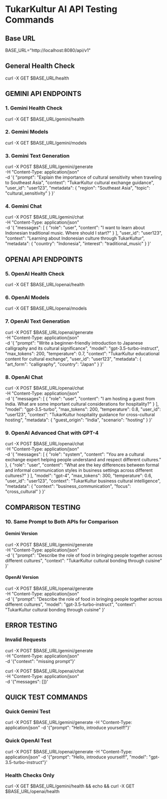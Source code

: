 # TukarKultur AI API Testing Commands

## Base URL
BASE_URL="http://localhost:8080/api/v1"

## General Health Check
curl -X GET $BASE_URL/health

## GEMINI API ENDPOINTS

### 1. Gemini Health Check
curl -X GET $BASE_URL/gemini/health

### 2. Gemini Models
curl -X GET $BASE_URL/gemini/models

### 3. Gemini Text Generation
curl -X POST $BASE_URL/gemini/generate \
  -H "Content-Type: application/json" \
  -d '{
    "prompt": "Explain the importance of cultural sensitivity when traveling to Southeast Asia",
    "context": "TukarKultur cultural exchange guidance",
    "user_id": "user123",
    "metadata": {
      "region": "Southeast Asia",
      "topic": "cultural_sensitivity"
    }
  }'

### 4. Gemini Chat
curl -X POST $BASE_URL/gemini/chat \
  -H "Content-Type: application/json" \
  -d '{
    "messages": [
      {
        "role": "user",
        "content": "I want to learn about Indonesian traditional music. Where should I start?"
      }
    ],
    "user_id": "user123",
    "context": "Learning about Indonesian culture through TukarKultur",
    "metadata": {
      "country": "Indonesia",
      "interest": "traditional_music"
    }
  }'

## OPENAI API ENDPOINTS

### 5. OpenAI Health Check
curl -X GET $BASE_URL/openai/health

### 6. OpenAI Models
curl -X GET $BASE_URL/openai/models

### 7. OpenAI Text Generation
curl -X POST $BASE_URL/openai/generate \
  -H "Content-Type: application/json" \
  -d '{
    "prompt": "Write a beginner-friendly introduction to Japanese calligraphy and its cultural significance",
    "model": "gpt-3.5-turbo-instruct",
    "max_tokens": 200,
    "temperature": 0.7,
    "context": "TukarKultur educational content for cultural exchange",
    "user_id": "user123",
    "metadata": {
      "art_form": "calligraphy",
      "country": "Japan"
    }
  }'

### 8. OpenAI Chat
curl -X POST $BASE_URL/openai/chat \
  -H "Content-Type: application/json" \
  -d '{
    "messages": [
      {
        "role": "user",
        "content": "I am hosting a guest from India. What are some important cultural considerations for hospitality?"
      }
    ],
    "model": "gpt-3.5-turbo",
    "max_tokens": 200,
    "temperature": 0.8,
    "user_id": "user123",
    "context": "TukarKultur hospitality guidance for cross-cultural hosting",
    "metadata": {
      "guest_origin": "India",
      "scenario": "hosting"
    }
  }'

### 9. OpenAI Advanced Chat with GPT-4
curl -X POST $BASE_URL/openai/chat \
  -H "Content-Type: application/json" \
  -d '{
    "messages": [
      {
        "role": "system",
        "content": "You are a cultural exchange expert helping people understand and respect different cultures."
      },
      {
        "role": "user",
        "content": "What are the key differences between formal and informal communication styles in business settings across different cultures?"
      }
    ],
    "model": "gpt-4",
    "max_tokens": 300,
    "temperature": 0.6,
    "user_id": "user123",
    "context": "TukarKultur business cultural intelligence",
    "metadata": {
      "context": "business_communication",
      "focus": "cross_cultural"
    }
  }'

## COMPARISON TESTING

### 10. Same Prompt to Both APIs for Comparison

#### Gemini Version
curl -X POST $BASE_URL/gemini/generate \
  -H "Content-Type: application/json" \
  -d '{
    "prompt": "Describe the role of food in bringing people together across different cultures",
    "context": "TukarKultur cultural bonding through cuisine"
  }'

#### OpenAI Version  
curl -X POST $BASE_URL/openai/generate \
  -H "Content-Type: application/json" \
  -d '{
    "prompt": "Describe the role of food in bringing people together across different cultures",
    "model": "gpt-3.5-turbo-instruct",
    "context": "TukarKultur cultural bonding through cuisine"
  }'

## ERROR TESTING

### Invalid Requests
curl -X POST $BASE_URL/gemini/generate \
  -H "Content-Type: application/json" \
  -d '{"context": "missing prompt"}'

curl -X POST $BASE_URL/openai/chat \
  -H "Content-Type: application/json" \
  -d '{"messages": []}'

## QUICK TEST COMMANDS

### Quick Gemini Test
curl -X POST $BASE_URL/gemini/generate -H "Content-Type: application/json" -d '{"prompt": "Hello, introduce yourself!"}'

### Quick OpenAI Test
curl -X POST $BASE_URL/openai/generate -H "Content-Type: application/json" -d '{"prompt": "Hello, introduce yourself!", "model": "gpt-3.5-turbo-instruct"}'

### Health Checks Only
curl -X GET $BASE_URL/gemini/health && echo && curl -X GET $BASE_URL/openai/health
